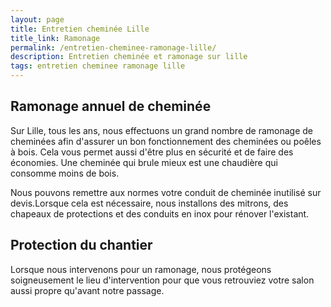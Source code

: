 ```yaml
---
layout: page
title: Entretien cheminée Lille
title_link: Ramonage
permalink: /entretien-cheminee-ramonage-lille/
description: Entretien cheminée et ramonage sur lille
tags: entretien cheminee ramonage lille
---
```



## Ramonage annuel de cheminée

Sur Lille, tous les ans, nous effectuons un grand nombre de ramonage de cheminées afin d'assurer un bon fonctionnement des cheminées ou poêles à bois. Cela vous permet aussi d'être plus en sécurité et de faire des économies. Une cheminée qui brule mieux est une chaudière qui consomme moins de bois.

Nous pouvons remettre aux normes votre conduit de cheminée inutilisé sur devis.Lorsque cela est nécessaire, nous installons des mitrons, des chapeaux de protections et des conduits en inox pour rénover l'existant.

## Protection du chantier

Lorsque nous intervenons pour un ramonage, nous protégeons soigneusement le lieu d'intervention pour que vous retrouviez votre salon aussi propre qu'avant notre passage.
